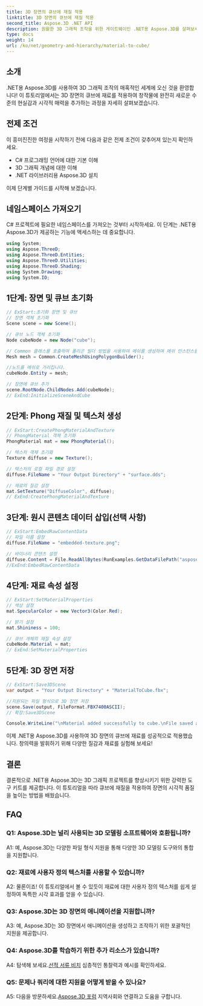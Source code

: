 ```yaml
---
title: 3D 장면의 큐브에 재질 적용
linktitle: 3D 장면의 큐브에 재질 적용
second_title: Aspose.3D .NET API
description: 원활한 3D 그래픽 조작을 위한 게이트웨이인 .NET용 Aspose.3D를 살펴보세요. 손쉽게 재료를 적용하고 현실감을 높이며 프로젝트를 향상시켜 보세요.
type: docs
weight: 14
url: /ko/net/geometry-and-hierarchy/material-to-cube/
---
```

## 소개

.NET용 Aspose.3D를 사용하여 3D 그래픽 조작의 매혹적인 세계에 오신 것을 환영합니다! 이 튜토리얼에서는 3D 장면의 큐브에 재료를 적용하여 창작물에 완전히 새로운 수준의 현실감과 시각적 매력을 추가하는 과정을 자세히 살펴보겠습니다.

## 전제 조건

이 흥미진진한 여정을 시작하기 전에 다음과 같은 전제 조건이 갖추어져 있는지 확인하세요.

- C# 프로그래밍 언어에 대한 기본 이해
- 3D 그래픽 개념에 대한 이해
- .NET 라이브러리용 Aspose.3D 설치

이제 단계별 가이드를 시작해 보겠습니다.

## 네임스페이스 가져오기

C# 프로젝트에 필요한 네임스페이스를 가져오는 것부터 시작하세요. 이 단계는 .NET용 Aspose.3D가 제공하는 기능에 액세스하는 데 중요합니다.

```csharp
using System;
using Aspose.ThreeD;
using Aspose.ThreeD.Entities;
using Aspose.ThreeD.Utilities;
using Aspose.ThreeD.Shading;
using System.Drawing;
using System.IO;
```

## 1단계: 장면 및 큐브 초기화

```csharp
// ExStart:초기화 장면 및 큐브
// 장면 객체 초기화
Scene scene = new Scene();

// 큐브 노드 객체 초기화
Node cubeNode = new Node("cube");

// Common 클래스를 호출하여 폴리곤 빌더 방법을 사용하여 메쉬를 생성하여 메쉬 인스턴스를 설정합니다.
Mesh mesh = Common.CreateMeshUsingPolygonBuilder();

//노드를 메쉬로 가리킵니다.
cubeNode.Entity = mesh;

// 장면에 큐브 추가
scene.RootNode.ChildNodes.Add(cubeNode);
// ExEnd:InitializeSceneAndCube
```

## 2단계: Phong 재질 및 텍스처 생성

```csharp
// ExStart:CreatePhongMaterialAndTexture
// PhongMaterial 객체 초기화
PhongMaterial mat = new PhongMaterial();

// 텍스처 객체 초기화
Texture diffuse = new Texture();

// 텍스처의 로컬 파일 경로 설정
diffuse.FileName = "Your Output Directory" + "surface.dds";

// 재료의 질감 설정
mat.SetTexture("DiffuseColor", diffuse);
// ExEnd:CreatePhongMaterialAndTexture
```

## 3단계: 원시 콘텐츠 데이터 삽입(선택 사항)

```csharp
// ExStart:EmbedRawContentData
// 파일 이름 설정
diffuse.FileName = "embedded-texture.png";

// 바이너리 콘텐츠 설정
diffuse.Content = File.ReadAllBytes(RunExamples.GetDataFilePath("aspose-logo.jpg"));
//ExEnd:EmbedRawContentData
```

## 4단계: 재료 속성 설정

```csharp
// ExStart:SetMaterialProperties
// 색상 설정
mat.SpecularColor = new Vector3(Color.Red);

// 밝기 설정
mat.Shininess = 100;

// 큐브 개체의 재질 속성 설정
cubeNode.Material = mat;
// ExEnd:SetMaterialProperties
```

## 5단계: 3D 장면 저장

```csharp
// ExStart:Save3DScene
var output = "Your Output Directory" + "MaterialToCube.fbx";

//지원되는 파일 형식으로 3D 장면 저장
scene.Save(output, FileFormat.FBX7400ASCII);
// 확장:Save3DScene

Console.WriteLine("\nMaterial added successfully to cube.\nFile saved at " + output);
```

이제 .NET용 Aspose.3D를 사용하여 3D 장면의 큐브에 재료를 성공적으로 적용했습니다. 창의력을 발휘하기 위해 다양한 질감과 재료를 실험해 보세요!

## 결론

결론적으로 .NET용 Aspose.3D는 3D 그래픽 프로젝트를 향상시키기 위한 강력한 도구 키트를 제공합니다. 이 튜토리얼을 따라 큐브에 재질을 적용하여 장면의 시각적 품질을 높이는 방법을 배웠습니다.

## FAQ

### Q1: Aspose.3D는 널리 사용되는 3D 모델링 소프트웨어와 호환됩니까?

A1: 예, Aspose.3D는 다양한 파일 형식 지원을 통해 다양한 3D 모델링 도구와의 통합을 지원합니다.

### Q2: 재료에 사용자 정의 텍스처를 사용할 수 있습니까?

A2: 물론이죠! 이 튜토리얼에서 볼 수 있듯이 재료에 대한 사용자 정의 텍스처를 쉽게 설정하여 독특한 시각 효과를 얻을 수 있습니다.

### Q3: Aspose.3D는 3D 장면의 애니메이션을 지원합니까?

A3: 예, Aspose.3D는 3D 장면에서 애니메이션을 생성하고 조작하기 위한 포괄적인 지원을 제공합니다.

### Q4: Aspose.3D를 학습하기 위한 추가 리소스가 있습니까?

 A4: 탐색해 보세요.[선적 서류 비치](https://reference.aspose.com/3d/net/) 심층적인 통찰력과 예시를 확인하세요.

### Q5: 문제나 쿼리에 대한 지원을 어떻게 받을 수 있나요?

A5: 다음을 방문하세요.[Aspose.3D 포럼](https://forum.aspose.com/c/3d/18) 지역사회와 연결하고 도움을 구합니다.
